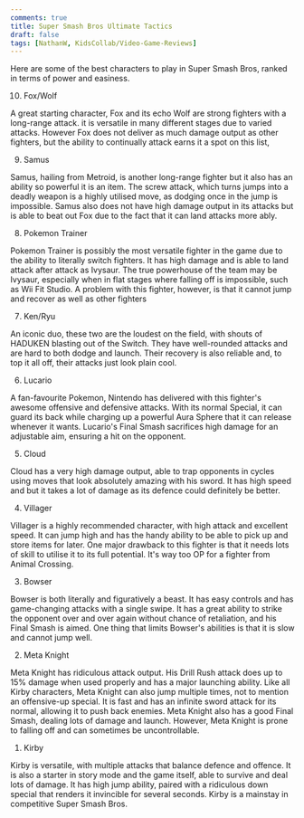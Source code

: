 ```yaml
---
comments: true
title: Super Smash Bros Ultimate Tactics
draft: false
tags: [NathanW, KidsCollab/Video-Game-Reviews]
---
```


Here are some of the best characters to play in Super Smash Bros, ranked in terms of power and easiness.

10. Fox/Wolf

A great starting character, Fox and its echo Wolf are strong fighters with a long-range attack. it is versatile in many different stages due to varied attacks. However Fox does not deliver as much damage output as other fighters, but the ability to continually attack earns it a spot on this list,

9. Samus

Samus, hailing from Metroid, is another long-range fighter but it also has an ability so powerful it is an item. The screw attack, which turns jumps into a deadly weapon is a highly utilised move, as dodging once in the jump is impossible. Samus also does not have high damage output in its attacks but is able to beat out Fox due to the fact that it can land attacks more ably.

8. Pokemon Trainer

Pokemon Trainer is possibly the most versatile fighter in the game due to the ability to literally switch fighters. It has high damage and is able to land attack after attack as Ivysaur. The true powerhouse of the team may be Ivysaur, especially when in flat stages where falling off is impossible, such as Wii Fit Studio. A problem with this fighter, however, is that it cannot jump and recover as well as other fighters
  
7. Ken/Ryu

An iconic duo, these two are the loudest on the field, with shouts of HADUKEN blasting out of the Switch. They have well-rounded attacks and are hard to both dodge and launch. Their recovery is also reliable and, to top it all off, their attacks just look plain cool.

6. Lucario

A fan-favourite Pokemon, Nintendo has delivered with this fighter's awesome offensive and defensive attacks. With its normal Special, it can guard its back while charging up a powerful Aura Sphere that it can release whenever it wants. Lucario's Final Smash sacrifices high damage for an adjustable aim, ensuring a hit on the opponent.

5. Cloud

Cloud has a very high damage output, able to trap opponents in cycles using moves that look absolutely amazing with his sword. It has high speed and but it takes a lot of damage as its defence could definitely be better.  

4. Villager

Villager is a highly recommended character, with high attack and excellent speed. It can jump high and has the handy ability to be able to pick up and store items for later. One major drawback to this fighter is that it needs lots of skill to utilise it to its full potential. It's way too OP for a fighter from Animal Crossing.

3. Bowser

Bowser is both literally and figuratively a beast. It has easy controls and has game-changing attacks with a single swipe. It has a great ability to strike the opponent over and over again without chance of retaliation, and his Final Smash is aimed. One thing that limits Bowser's abilities is that it is slow and cannot jump well.

2. Meta Knight

Meta Knight has ridiculous attack output. His Drill Rush attack does up to 15% damage when used properly and has a major launching ability. Like all Kirby characters, Meta Knight can also jump multiple times, not to mention an offensive-up special. It is fast and has an infinite sword attack for its normal, allowing it to push back enemies. Meta Knight also has a good Final Smash, dealing lots of damage and launch. However, Meta Knight is prone to falling off and can sometimes be uncontrollable.

1. Kirby

Kirby is versatile, with multiple attacks that balance defence and offence. It is also a starter in story mode and the game itself, able to survive and deal lots of damage. It has high jump ability, paired with a ridiculous down special that renders it invincible for several seconds. Kirby is a mainstay in competitive Super Smash Bros.
